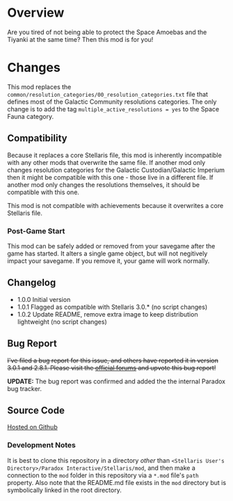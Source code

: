 # Overview

Are you tired of not being able to protect the Space Amoebas and the Tiyanki at the same time?  Then this mod is for you!

# Changes

This mod replaces the `common/resolution_categories/00_resolution_categories.txt` file that defines most of the Galactic Community
resolutions categories.  The only change is to add the tag `multiple_active_resolutions = yes` to the Space Fauna category.

## Compatibility
 
Because it replaces a core Stellaris file, this mod is inherently incompatible with any other mods that overwrite the same file.
If another mod only changes resolution categories for the Galactic Custodian/Galactic Imperium then it might be compatible with this one -
those live in a different file.  If another mod only changes the resolutions themselves, it should be compatible with this one.

This mod is not compatible with achievements because it overwrites a core Stellaris file.

### Post-Game Start

This mod can be safely added or removed from your savegame after the game has started.  It alters a single game object, but will not negitively impact your savegame.  If you remove it, your game will work normally.

## Changelog

* 1.0.0 Initial version
* 1.0.1 Flagged as compatible with Stellaris 3.0.* (no script changes)
* 1.0.2 Update README, remove extra image to keep distribution lightweight (no script changes)

## Bug Report

~~I've filed a bug report for this issue, and others have reported it in version 3.0.1 and 2.8.1. Please visit the [official forums](https://steamcommunity.com/linkfilter/?url=https://forum.paradoxplaza.com/forum/threads/stellaris-v3-0-3-dick-d281-cannot-have-space-amoeba-protection-and-tiyanki-conservation-acts-active-simultaneously.1474887/) and upvote this bug report!~~

**UPDATE:** The bug report was confirmed and added the the internal Paradox bug tracker.

## Source Code

[Hosted on Github](https://github.com/corsairmarks/space_fauna_resolutions_fix)

### Development Notes

It is best to clone this repository in a directory _other_ than `<Stellaris User's Directory>/Paradox Interactive/Stellaris/mod`, and then make a connection to the `mod` folder in this repository via a `*.mod` file's `path` property.  Also note that the README.md file exists in the `mod` directory but is symbolically linked in the root directory.